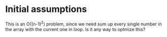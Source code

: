 # Initial assumptions

This is an O((n-1)<sup>2</sup>) problem, since we need sum up every single number in the array with the current one in loop. Is it any way to optmize this?